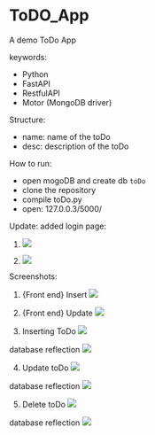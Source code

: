# ToDO_App
A demo ToDo App

keywords:
- Python
- FastAPI
- RestfulAPI
- Motor (MongoDB driver)

Structure:
- name: name of the toDo
- desc: description of the toDo

How to run: 
- open mogoDB and create db `toDo`
- clone the repository
- compile toDo.py
- open: 127.0.0.3/5000/


Update: added login page:

1. ![ ](Screenshots/login_page.png)

2. ![ ](Screenshots/wrong_credentials.png)


Screenshots:


1. {Front end} Insert
![ ](Screenshots/front_end_insert.png)

2. {Front end} Update
![ ](Screenshots/front_end_update.png)

3. Inserting ToDo
![ ](Screenshots/insert.png)

database reflection
![ ](Screenshots/insertDB.png)

4. Update toDo
![ ](Screenshots/update.png)

database reflection
![ ](Screenshots/updateDB.png)

5. Delete toDo
![ ](Screenshots/delete.png)

database reflection
![ ](Screenshots/deleteDB.png)